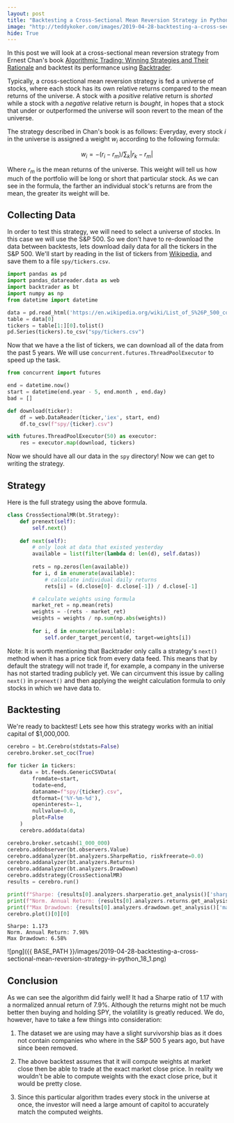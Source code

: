 ```yaml
---
layout: post
title: "Backtesting a Cross-Sectional Mean Reversion Strategy in Python"
image: "http://teddykoker.com/images/2019-04-28-backtesting-a-cross-sectional-mean-reversion-strategy-in-python_18_1.png"
hide: True
---
```

In this post we will look at a cross-sectional mean reversion strategy from Ernest Chan's book [Algorithmic Trading: Winning Strategies and Their Rationale](https://amzn.to/2VptDjd) and backtest its performance using [Backtrader](https://www.backtrader.com/).

Typically, a cross-sectional mean reversion strategy is fed a universe of stocks, where each stock has its own relative returns compared to the mean returns of the universe. A stock with a *positive* relative return is *shorted* while a stock with a *negative* relative return is *bought*, in hopes that a stock that under or outperformed the universe will soon revert to the mean of the universe.

The strategy described in Chan's book is as follows: Everyday, every stock $i$ in the universe is assigned a weight $w_i$ according to the following formula:

$$ w_i = -(r_i - r_m) / \sum_k | r_k - r_m | $$

Where $r_m$ is the mean returns of the universe. This weight will tell us how much of the portfolio will be long or short that particular stock. As we can see in the formula, the farther an individual stock's returns are from the mean, the greater its weight will be.

## Collecting Data

In order to test this strategy, we will need to select a universe of stocks. In this case we will use the S&P 500. So we don't have to re-download the data between backtests, lets download daily data for all the tickers in the S&P 500. We'll start by reading in the list of tickers from [Wikipedia](https://en.wikipedia.org/wiki/List_of_S%26P_500_companies), and save them to a file `spy/tickers.csv`.


```python
import pandas as pd
import pandas_datareader.data as web
import backtrader as bt
import numpy as np
from datetime import datetime 

data = pd.read_html('https://en.wikipedia.org/wiki/List_of_S%26P_500_companies')
table = data[0]
tickers = table[1:][0].tolist()
pd.Series(tickers).to_csv("spy/tickers.csv")
```

Now that we have a the list of tickers, we can download all of the data from the past 5 years. We will use `concurrent.futures.ThreadPoolExecutor` to speed up the task.


```python
from concurrent import futures 

end = datetime.now() 
start = datetime(end.year - 5, end.month , end.day)
bad = []

def download(ticker):
    df = web.DataReader(ticker,'iex', start, end)
    df.to_csv(f"spy/{ticker}.csv")

with futures.ThreadPoolExecutor(50) as executor: 
    res = executor.map(download, tickers) 

```

Now we should have all our data in the `spy` directory! Now we can get to writing the strategy.

## Strategy

Here is the full strategy using the above formula.


```python
class CrossSectionalMR(bt.Strategy):
    def prenext(self):
        self.next()
    
    def next(self):
        # only look at data that existed yesterday
        available = list(filter(lambda d: len(d), self.datas)) 
        
        rets = np.zeros(len(available))
        for i, d in enumerate(available):
            # calculate individual daily returns
            rets[i] = (d.close[0]- d.close[-1]) / d.close[-1]

        # calculate weights using formula
        market_ret = np.mean(rets)
        weights = -(rets - market_ret)
        weights = weights / np.sum(np.abs(weights))
        
        for i, d in enumerate(available):
            self.order_target_percent(d, target=weights[i])
```

Note: It is worth mentioning that Backtrader only calls a strategy's `next()` method when it has a price tick from every data feed. This means that by default the strategy will not trade if, for example, a company in the universe has not started trading publicly yet. We can circumvent this issue by calling `next()` in `prenext()` and then applying the weight calculation formula to only stocks in which we have data to.

## Backtesting

We're ready to backtest! Lets see how this strategy works with an initial capital of $1,000,000.


```python
cerebro = bt.Cerebro(stdstats=False)
cerebro.broker.set_coc(True)

for ticker in tickers:
    data = bt.feeds.GenericCSVData(
        fromdate=start,
        todate=end,
        dataname=f"spy/{ticker}.csv",
        dtformat=('%Y-%m-%d'),
        openinterest=-1,
        nullvalue=0.0,
        plot=False
    )
    cerebro.adddata(data)

cerebro.broker.setcash(1_000_000)
cerebro.addobserver(bt.observers.Value)
cerebro.addanalyzer(bt.analyzers.SharpeRatio, riskfreerate=0.0)
cerebro.addanalyzer(bt.analyzers.Returns)
cerebro.addanalyzer(bt.analyzers.DrawDown)
cerebro.addstrategy(CrossSectionalMR)
results = cerebro.run()
```


```python
print(f"Sharpe: {results[0].analyzers.sharperatio.get_analysis()['sharperatio']:.3f}")
print(f"Norm. Annual Return: {results[0].analyzers.returns.get_analysis()['rnorm100']:.2f}%")
print(f"Max Drawdown: {results[0].analyzers.drawdown.get_analysis()['max']['drawdown']:.2f}%")
cerebro.plot()[0][0]
```

    Sharpe: 1.173
    Norm. Annual Return: 7.98%
    Max Drawdown: 6.58%




 
![png]({{ BASE_PATH }}/images/2019-04-28-backtesting-a-cross-sectional-mean-reversion-strategy-in-python_18_1.png) 



## Conclusion

As we can see the algorithm did fairly well! It had a Sharpe ratio of 1.17 with a normalized annual return of 7.9%. Although the returns might not be much better then buying and holding SPY, the volatility is greatly reduced. We do, however, have to take a few things into consideration:

1. The dataset we are using may have a slight survivorship bias as it does not contain companies who where in the S&P 500 5 years ago, but have since been removed.

2. The above backtest assumes that it will compute weights at market close then be able to trade at the exact market close price. In reality we wouldn't be able to compute weights with the exact close price, but it would be pretty close.

3. Since this particular algorithm trades every stock in the universe at once, the investor will need a large amount of capitol to accurately match the computed weights.
